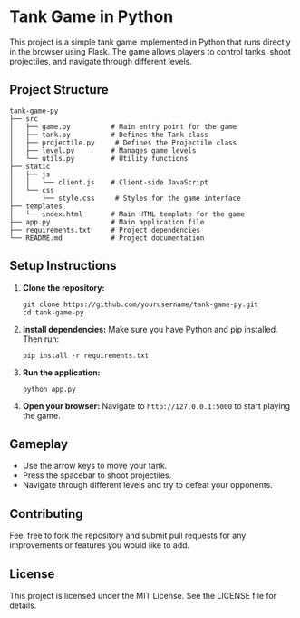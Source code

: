 # Tank Game in Python

This project is a simple tank game implemented in Python that runs directly in the browser using Flask. The game allows players to control tanks, shoot projectiles, and navigate through different levels.

## Project Structure

```
tank-game-py
├── src
│   ├── game.py          # Main entry point for the game
│   ├── tank.py          # Defines the Tank class
│   ├── projectile.py     # Defines the Projectile class
│   ├── level.py         # Manages game levels
│   └── utils.py         # Utility functions
├── static
│   ├── js
│   │   └── client.js    # Client-side JavaScript
│   └── css
│       └── style.css     # Styles for the game interface
├── templates
│   └── index.html       # Main HTML template for the game
├── app.py               # Main application file
├── requirements.txt     # Project dependencies
└── README.md            # Project documentation
```

## Setup Instructions

1. **Clone the repository:**
   ```
   git clone https://github.com/yourusername/tank-game-py.git
   cd tank-game-py
   ```

2. **Install dependencies:**
   Make sure you have Python and pip installed. Then run:
   ```
   pip install -r requirements.txt
   ```

3. **Run the application:**
   ```
   python app.py
   ```

4. **Open your browser:**
   Navigate to `http://127.0.0.1:5000` to start playing the game.

## Gameplay

- Use the arrow keys to move your tank.
- Press the spacebar to shoot projectiles.
- Navigate through different levels and try to defeat your opponents.

## Contributing

Feel free to fork the repository and submit pull requests for any improvements or features you would like to add.

## License

This project is licensed under the MIT License. See the LICENSE file for details.